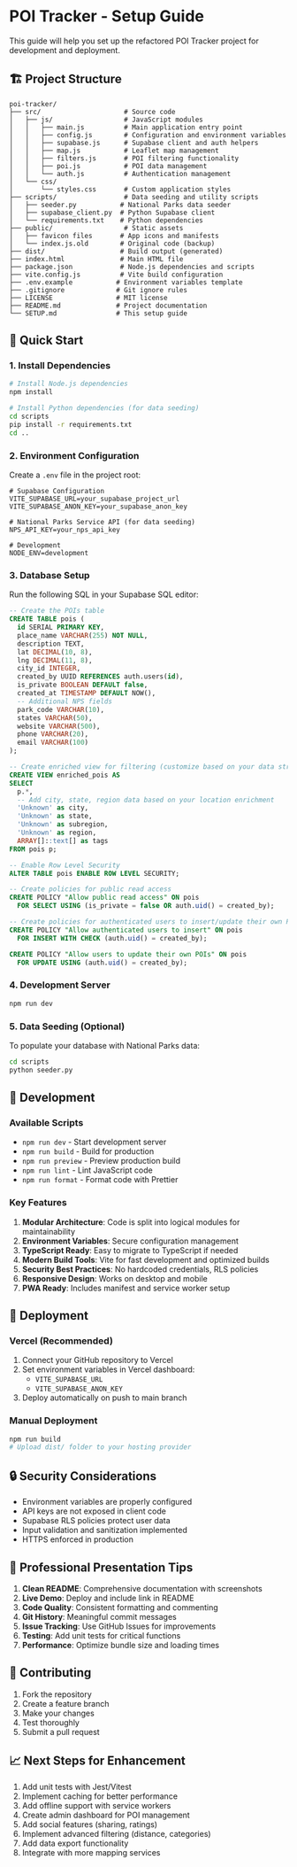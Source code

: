 # POI Tracker - Setup Guide

This guide will help you set up the refactored POI Tracker project for development and deployment.

## 🏗️ Project Structure

```
poi-tracker/
├── src/                     # Source code
│   ├── js/                  # JavaScript modules
│   │   ├── main.js          # Main application entry point
│   │   ├── config.js        # Configuration and environment variables
│   │   ├── supabase.js      # Supabase client and auth helpers
│   │   ├── map.js           # Leaflet map management
│   │   ├── filters.js       # POI filtering functionality
│   │   ├── poi.js           # POI data management
│   │   └── auth.js          # Authentication management
│   └── css/
│       └── styles.css       # Custom application styles
├── scripts/                 # Data seeding and utility scripts
│   ├── seeder.py           # National Parks data seeder
│   ├── supabase_client.py  # Python Supabase client
│   └── requirements.txt    # Python dependencies
├── public/                  # Static assets
│   ├── favicon files       # App icons and manifests
│   └── index.js.old        # Original code (backup)
├── dist/                   # Build output (generated)
├── index.html              # Main HTML file
├── package.json            # Node.js dependencies and scripts
├── vite.config.js          # Vite build configuration
├── .env.example           # Environment variables template
├── .gitignore             # Git ignore rules
├── LICENSE                # MIT license
├── README.md              # Project documentation
└── SETUP.md               # This setup guide
```

## 🚀 Quick Start

### 1. Install Dependencies

```bash
# Install Node.js dependencies
npm install

# Install Python dependencies (for data seeding)
cd scripts
pip install -r requirements.txt
cd ..
```

### 2. Environment Configuration

Create a `.env` file in the project root:

```env
# Supabase Configuration
VITE_SUPABASE_URL=your_supabase_project_url
VITE_SUPABASE_ANON_KEY=your_supabase_anon_key

# National Parks Service API (for data seeding)
NPS_API_KEY=your_nps_api_key

# Development
NODE_ENV=development
```

### 3. Database Setup

Run the following SQL in your Supabase SQL editor:

```sql
-- Create the POIs table
CREATE TABLE pois (
  id SERIAL PRIMARY KEY,
  place_name VARCHAR(255) NOT NULL,
  description TEXT,
  lat DECIMAL(10, 8),
  lng DECIMAL(11, 8),
  city_id INTEGER,
  created_by UUID REFERENCES auth.users(id),
  is_private BOOLEAN DEFAULT false,
  created_at TIMESTAMP DEFAULT NOW(),
  -- Additional NPS fields
  park_code VARCHAR(10),
  states VARCHAR(50),
  website VARCHAR(500),
  phone VARCHAR(20),
  email VARCHAR(100)
);

-- Create enriched view for filtering (customize based on your data structure)
CREATE VIEW enriched_pois AS
SELECT 
  p.*,
  -- Add city, state, region data based on your location enrichment
  'Unknown' as city,
  'Unknown' as state,
  'Unknown' as subregion,
  'Unknown' as region,
  ARRAY[]::text[] as tags
FROM pois p;

-- Enable Row Level Security
ALTER TABLE pois ENABLE ROW LEVEL SECURITY;

-- Create policies for public read access
CREATE POLICY "Allow public read access" ON pois
  FOR SELECT USING (is_private = false OR auth.uid() = created_by);

-- Create policies for authenticated users to insert/update their own POIs
CREATE POLICY "Allow authenticated users to insert" ON pois
  FOR INSERT WITH CHECK (auth.uid() = created_by);

CREATE POLICY "Allow users to update their own POIs" ON pois
  FOR UPDATE USING (auth.uid() = created_by);
```

### 4. Development Server

```bash
npm run dev
```

### 5. Data Seeding (Optional)

To populate your database with National Parks data:

```bash
cd scripts
python seeder.py
```

## 🔧 Development

### Available Scripts

- `npm run dev` - Start development server
- `npm run build` - Build for production
- `npm run preview` - Preview production build
- `npm run lint` - Lint JavaScript code
- `npm run format` - Format code with Prettier

### Key Features

1. **Modular Architecture**: Code is split into logical modules for maintainability
2. **Environment Variables**: Secure configuration management
3. **TypeScript Ready**: Easy to migrate to TypeScript if needed
4. **Modern Build Tools**: Vite for fast development and optimized builds
5. **Security Best Practices**: No hardcoded credentials, RLS policies
6. **Responsive Design**: Works on desktop and mobile
7. **PWA Ready**: Includes manifest and service worker setup

## 🚀 Deployment

### Vercel (Recommended)

1. Connect your GitHub repository to Vercel
2. Set environment variables in Vercel dashboard:
   - `VITE_SUPABASE_URL`
   - `VITE_SUPABASE_ANON_KEY`
3. Deploy automatically on push to main branch

### Manual Deployment

```bash
npm run build
# Upload dist/ folder to your hosting provider
```

## 🔒 Security Considerations

- Environment variables are properly configured
- API keys are not exposed in client code
- Supabase RLS policies protect user data
- Input validation and sanitization implemented
- HTTPS enforced in production

## 🎯 Professional Presentation Tips

1. **Clean README**: Comprehensive documentation with screenshots
2. **Live Demo**: Deploy and include link in README
3. **Code Quality**: Consistent formatting and commenting
4. **Git History**: Meaningful commit messages
5. **Issue Tracking**: Use GitHub Issues for improvements
6. **Testing**: Add unit tests for critical functions
7. **Performance**: Optimize bundle size and loading times

## 🤝 Contributing

1. Fork the repository
2. Create a feature branch
3. Make your changes
4. Test thoroughly
5. Submit a pull request

## 📈 Next Steps for Enhancement

1. Add unit tests with Jest/Vitest
2. Implement caching for better performance
3. Add offline support with service workers
4. Create admin dashboard for POI management
5. Add social features (sharing, ratings)
6. Implement advanced filtering (distance, categories)
7. Add data export functionality
8. Integrate with more mapping services 